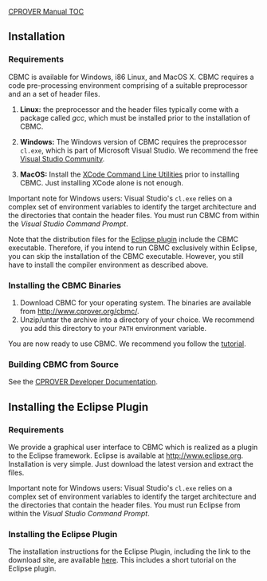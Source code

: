 [CPROVER Manual TOC](../../)

## Installation

### Requirements

CBMC is available for Windows, i86 Linux, and MacOS X. CBMC requires a
code pre-processing environment comprising of a suitable preprocessor
and an a set of header files.

1.  **Linux:** the preprocessor and the header files typically come with
    a package called *gcc*, which must be installed prior to the
    installation of CBMC.

2.  **Windows:** The Windows version of CBMC requires the preprocessor
    `cl.exe`, which is part of Microsoft Visual Studio. We recommend the
    free [Visual Studio Community](http://www.visualstudio.com/en-us/products/visual-studio-community-vs).

3.  **MacOS:** Install the [XCode Command Line
    Utilities](http://developer.apple.com/technologies/xcode.html) prior
    to installing CBMC. Just installing XCode alone is not enough.

Important note for Windows users: Visual Studio's `cl.exe` relies on a
complex set of environment variables to identify the target architecture
and the directories that contain the header files. You must run CBMC
from within the *Visual Studio Command Prompt*.

Note that the distribution files for the [Eclipse
plugin](http://www.cprover.org/eclipse-plugin/)
include the CBMC executable.  Therefore, if you intend to run CBMC
exclusively within Eclipse, you can skip the installation of the CBMC
executable.  However, you still have to install the compiler environment as
described above.

### Installing the CBMC Binaries

1.  Download CBMC for your operating system. The binaries are available
    from http://www.cprover.org/cbmc/.
2.  Unzip/untar the archive into a directory of your choice. We
    recommend you add this directory to your `PATH` environment variable.

You are now ready to use CBMC. We recommend you follow the
[tutorial](../cbmc/tutorial/).

### Building CBMC from Source

See the [CPROVER Developer
Documentation](http://cprover.diffblue.com/compilation-and-development.html).

## Installing the Eclipse Plugin

### Requirements

We provide a graphical user interface to CBMC which is
realized as a plugin to the Eclipse framework. Eclipse is available at
http://www.eclipse.org. Installation is very simple. Just download the
latest version and extract the files.

Important note for Windows users: Visual Studio's `cl.exe` relies on a
complex set of environment variables to identify the target architecture
and the directories that contain the header files. You must run Eclipse
from within the *Visual Studio Command Prompt*.

### Installing the Eclipse Plugin

The installation instructions for the Eclipse Plugin, including the link
to the download site, are available
[here](http://www.cprover.org/eclipse-plugin/). This includes a short
tutorial on the Eclipse plugin.

